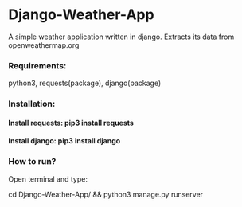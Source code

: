 # Django-Weather-App
A simple weather application written in django.
Extracts its data from openweathermap.org

### Requirements:
python3, requests(package), django(package)

### Installation:
#### Install requests: pip3 install requests
#### Install django: pip3 install django

### How to run?
Open terminal and type:

cd Django-Weather-App/ && python3 manage.py runserver

